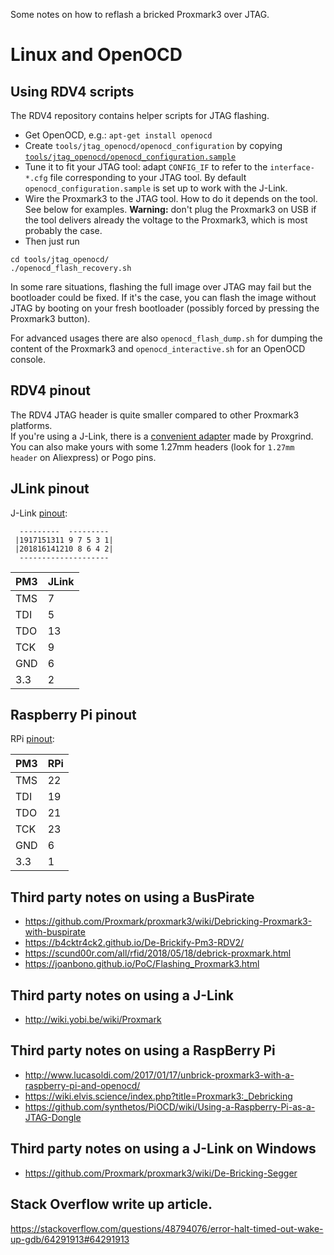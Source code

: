 Some notes on how to reflash a bricked Proxmark3 over JTAG.

# Linux and OpenOCD

## Using RDV4 scripts

The RDV4 repository contains helper scripts for JTAG flashing.

* Get OpenOCD, e.g.: `apt-get install openocd`
* Create `tools/jtag_openocd/openocd_configuration` by copying [`tools/jtag_openocd/openocd_configuration.sample`](/tools/jtag_openocd/openocd_configuration.sample)
* Tune it to fit your JTAG tool: adapt `CONFIG_IF` to refer to the `interface-*.cfg` file corresponding to your JTAG tool. By default `openocd_configuration.sample` is set up to work with the J-Link.
* Wire the Proxmark3 to the JTAG tool. How to do it depends on the tool. See below for examples. **Warning:** don't plug the Proxmark3 on USB if the tool delivers already the voltage to the Proxmark3, which is most probably the case.
* Then just run

```
cd tools/jtag_openocd/
./openocd_flash_recovery.sh
```

In some rare situations, flashing the full image over JTAG may fail but the bootloader could be fixed. If it's the case, you can flash the image without JTAG by booting on your fresh bootloader (possibly forced by pressing the Proxmark3 button).

For advanced usages there are also `openocd_flash_dump.sh` for dumping the content of the Proxmark3 and `openocd_interactive.sh` for an OpenOCD console.

## RDV4 pinout

The RDV4 JTAG header is quite smaller compared to other Proxmark3 platforms.  
If you're using a J-Link, there is a [convenient adapter](https://github.com/RfidResearchGroup/proxmark3/wiki/Tools#jtag-adapter) made by Proxgrind.  
You can also make yours with some 1.27mm headers (look for `1.27mm header` on Aliexpress) or Pogo pins.

## JLink pinout

J-Link [pinout](https://www.segger.com/interface-description.html):

```
  ---------  ---------
 |1917151311 9 7 5 3 1|
 |201816141210 8 6 4 2|
  --------------------
```

PM3 | JLink
--- | -----
TMS | 7
TDI | 5
TDO |13
TCK | 9
GND | 6
3.3 | 2

## Raspberry Pi pinout

RPi [pinout](https://pinout.xyz/):

PM3 | RPi
--- | -----
TMS | 22
TDI | 19
TDO | 21
TCK | 23
GND | 6
3.3 | 1

## Third party notes on using a BusPirate

* https://github.com/Proxmark/proxmark3/wiki/Debricking-Proxmark3-with-buspirate
* https://b4cktr4ck2.github.io/De-Brickify-Pm3-RDV2/
* https://scund00r.com/all/rfid/2018/05/18/debrick-proxmark.html
* https://joanbono.github.io/PoC/Flashing_Proxmark3.html

## Third party notes on using a J-Link

* http://wiki.yobi.be/wiki/Proxmark

## Third party notes on using a RaspBerry Pi

* http://www.lucasoldi.com/2017/01/17/unbrick-proxmark3-with-a-raspberry-pi-and-openocd/
* https://wiki.elvis.science/index.php?title=Proxmark3:_Debricking
* https://github.com/synthetos/PiOCD/wiki/Using-a-Raspberry-Pi-as-a-JTAG-Dongle

## Third party notes on using a J-Link on Windows

* https://github.com/Proxmark/proxmark3/wiki/De-Bricking-Segger

## Stack Overflow write up article.
https://stackoverflow.com/questions/48794076/error-halt-timed-out-wake-up-gdb/64291913#64291913

